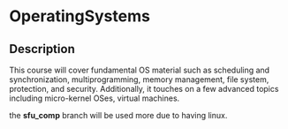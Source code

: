 # OperatingSystems

## Description
This course will cover fundamental OS material such as scheduling and synchronization, multiprogramming, memory management, file system, protection, and security. Additionally, it touches on a few advanced topics including micro-kernel OSes, virtual machines.

the **sfu_comp** branch will be used more due to having linux.
